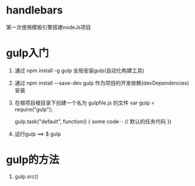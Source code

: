 # handlebars
第一次使用模板引擎搭建nodeJs项目

# gulp入门
1. 通过 npm install -g gulp 全局安装gulp(自动化构建工具)
2. 通过 npm install --save-dev gulp 作为项目的开发依赖(devDependencies)安装
3. 在根项目根目录下创建一个名为 gulpfile.js 的文件
    var gulp = require("gulp");

    gulp.task("default", function() {
        some code···
        // 默认的任务代码
    })

4. 运行gulp  ==>  $ gulp

# gulp的方法
1. gulp.src()

